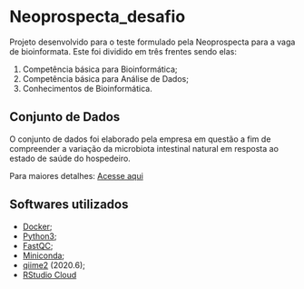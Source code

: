 # Neoprospecta_desafio

Projeto desenvolvido para o teste formulado pela Neoprospecta para a vaga de bioinformata. Este foi dividido em três frentes sendo elas: 

1) Competência básica para Bioinformática;
2) Competência básica para Análise de Dados;
3) Conhecimentos de Bioinformática. 

## Conjunto de Dados
O conjunto de dados foi elaborado pela empresa em questão a fim de compreender a variação da microbiota intestinal natural em resposta ao estado de saúde do hospedeiro.

Para maiores detalhes: [Acesse aqui](https://github.com/Gizuzarte/Neoprospecta_desafio/blob/main/Desafio) 

## Softwares utilizados
* [Docker](https://www.docker.com/);
* [Python3](https://www.python.org/download/releases/3.0/);
* [FastQC](https://www.bioinformatics.babraham.ac.uk/projects/fastqc/);
* [Miniconda](https://docs.conda.io/en/latest/miniconda.html);
* [qiime2](https://qiime2.org/) (2020.6);
* [RStudio Cloud](https://rstudio.cloud/)
